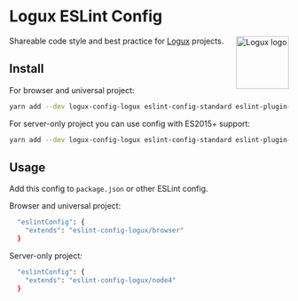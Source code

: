 # Logux ESLint Config

<img align="right" width="95" height="95" title="Logux logo"
     src="https://cdn.rawgit.com/logux/logux/master/logo.svg">

Shareable code style and best practice for [Logux] projects.

[Logux]: https://github.com/logux/logux

## Install

For browser and universal project:

```sh
yarn add --dev logux-config-logux eslint-config-standard eslint-plugin-promise eslint-plugin-node eslint-plugin-es5 eslint-plugin-standard eslint-plugin-security eslint
```

For server-only project you can use config with ES2015+ support:

```sh
yarn add --dev logux-config-logux eslint-config-standard eslint-plugin-promise eslint-plugin-node eslint-plugin-standard eslint-plugin-security eslint
```

## Usage

Add this config to `package.json` or other ESLint config.

Browser and universal project:

```sh
  "eslintConfig": {
    "extends": "eslint-config-logux/browser"
  }
```

Server-only project:

```sh
  "eslintConfig": {
    "extends": "eslint-config-logux/node4"
  }
```

